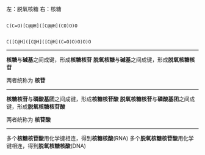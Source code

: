 
左：脱氧核糖
右：核糖

```smiles

C(C=O)[C@@H]([C@@H](CO)O)O


C([C@H]([C@H]([C@H](C=O)O)O)O)O
```
-------------

**核糖**与**碱基**之间成键，形成**核糖核苷**
**脱氧核糖**与**碱基**之间成键，形成**脱氧核糖核苷**

两者统称为 **核苷**

-------------

**核糖核苷**与**磷酸基团**之间成键，形成**核糖核苷酸**
**脱氧核糖核苷**与**磷酸基团**之间成键，形成**脱氧核糖核苷酸**

两者统称为 **核苷酸**

-----

多个**核糖核苷酸**用化学键相连，得到**核糖核酸**(RNA)
多个**脱氧核糖核苷酸**用化学键相连，得到**脱氧核糖核酸**(DNA)
